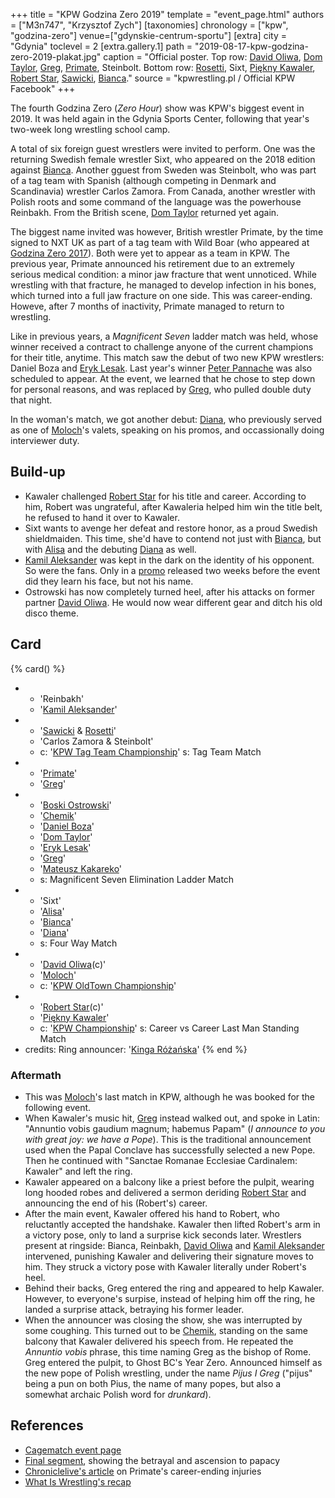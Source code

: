 +++
title = "KPW Godzina Zero 2019"
template = "event_page.html"
authors = ["M3n747", "Krzysztof Zych"]
[taxonomies]
chronology = ["kpw", "godzina-zero"]
venue=["gdynskie-centrum-sportu"]
[extra]
city = "Gdynia"
toclevel = 2
[extra.gallery.1]
path = "2019-08-17-kpw-godzina-zero-2019-plakat.jpg"
caption = "Official poster. Top row: [David Oliwa](@/w/david-oliwa.md), [Dom Taylor](@/w/dom-taylor.md), [Greg](@/w/greg.md), [Primate](@/w/primate.md), Steinbolt. Bottom row: [Rosetti](@/w/rosetti.md), Sixt, [Piękny Kawaler](@/w/piekny-kawaler.md), [Robert Star](@/w/robert-star.md), [Sawicki](@/w/sawicki.md), [Bianca](@/w/bianca.md)."
source = "kpwrestling.pl / Official KPW Facebook"
+++

The fourth Godzina Zero (_Zero Hour_) show was KPW's biggest event in 2019. It was held again in the Gdynia Sports Center, following that year's two-week long wrestling school camp.

A total of six foreign guest wrestlers were invited to perform. One was the returning Swedish female wrestler Sixt, who appeared on the 2018 edition against [Bianca](@/w/bianca.md). Another gguest from Sweden was Steinbolt, who was part of a tag team with Spanish (although competing in Denmark and Scandinavia) wrestler Carlos Zamora. From Canada, another wrestler with Polish roots and some command of the language was the powerhouse Reinbakh. From the British scene, [Dom Taylor](@/w/dom-taylor.md) returned yet again.

The biggest name invited was however, British wrestler Primate, by the time signed to NXT UK as part of a tag team with Wild Boar (who appeared at [Godzina Zero 2017](@/e/kpw/2017-08-12-kpw-godzina-zero-2017.md)). Both were yet to appear as a team in KPW. The previous year, Primate announced his retirement due to an extremely serious medical condition: a minor jaw fracture that went unnoticed. While wrestling with that fracture, he managed to develop infection in his bones, which turned into a full jaw fracture on one side. This was career-ending. Howeve, after 7 months of inactivity, Primate managed to return to wrestling.

Like in previous years, a _Magnificent Seven_ ladder match was held, whose winner received a contract to challenge anyone of the current champions for their title, anytime. This match saw the debut of two new KPW wrestlers: Daniel Boza and [Eryk Lesak](@/w/eryk-lesak.md). Last year's winner [Peter Pannache](@/w/peter-pannache.md) was also scheduled to appear. At the event, we learned that he chose to step down for personal reasons, and was replaced by [Greg](@/w/greg.md), who pulled double duty that night.

In the woman's match, we got another debut: [Diana](@/w/diana-strong.md), who previously served as one of [Moloch](@/w/moloch.md)'s valets, speaking on his promos, and occassionally doing interviewer duty.

## Build-up

* Kawaler challenged [Robert Star](@/w/robert-star.md) for his title and career. According to him, Robert was ungrateful, after Kawaleria helped him win the title belt, he refused to hand it over to Kawaler.
* Sixt wants to avenge her defeat and restore honor, as a proud Swedish shieldmaiden. This time, she'd have to contend not just with [Bianca](@/w/bianca.md), but with [Alisa](@/w/alisa.md) and the debuting [Diana](@/w/diana-strong.md) as well.
* [Kamil Aleksander](@/w/kamil-aleksander.md) was kept in the dark on the identity of his opponent. So were the fans. Only in a [promo](https://www.youtube.com/watch?v=A2EgpkNPn04) released two weeks before the event did they learn his face, but not his name.
* Ostrowski has now completely turned heel, after his attacks on former partner [David Oliwa](@/w/david-oliwa.md). He would now wear different gear and ditch his old disco theme.

## Card

{% card() %}
- - 'Reinbakh'
  - '[Kamil Aleksander](@/w/kamil-aleksander.md)'
- - '[Sawicki](@/w/sawicki.md) & [Rosetti](@/w/rosetti.md)'
  - 'Carlos Zamora & Steinbolt'
  - c: '[KPW Tag Team Championship](@/c/kpw-tag-team-championship.md)'
    s: Tag Team Match
- - '[Primate](@/w/primate.md)'
  - '[Greg](@/w/greg.md)'
- - '[Boski Ostrowski](@/w/ostrowski.md)'
  - '[Chemik](@/w/chemik.md)'
  - '[Daniel Boza](@/w/mutant.md)'
  - '[Dom Taylor](@/w/dom-taylor.md)'
  - '[Eryk Lesak](@/w/eryk-lesak.md)'
  - '[Greg](@/w/greg.md)'
  - '[Mateusz Kakareko](@/w/mateusz-kakareko.md)'
  - s: Magnificent Seven Elimination Ladder Match
- - 'Sixt'
  - '[Alisa](@/w/alisa.md)'
  - '[Bianca](@/w/bianca.md)'
  - '[Diana](@/w/diana-strong.md)'
  - s: Four Way Match
- - '[David Oliwa](@/w/david-oliwa.md)(c)'
  - '[Moloch](@/w/moloch.md)'
  - c: '[KPW OldTown Championship](@/c/kpw-old-town-championship.md)'
- - '[Robert Star](@/w/robert-star.md)(c)'
  - '[Piękny Kawaler](@/w/piekny-kawaler.md)'
  - c: '[KPW Championship](@/c/kpw-championship.md)'
    s: Career vs Career Last Man Standing Match
- credits:
    Ring announcer: '[Kinga Różańska](@/w/kinga-miotke.md)'
{% end %}

### Aftermath

* This was [Moloch](@/w/moloch.md)'s last match in KPW, although he was booked for the following event.
* When Kawaler's music hit, [Greg](@/w/greg.md) instead walked out, and spoke in Latin: "Annuntio vobis gaudium magnum; habemus Papam" (_I announce to you with great joy: we have a Pope_). This is the traditional announcement used when the Papal Conclave has successfully selected a new Pope. Then he continued with "Sanctae Romanae Ecclesiae Cardinalem: Kawaler" and left the ring.
* Kawaler appeared on a balcony like a priest before the pulpit, wearing long hooded robes and delivered a sermon deriding [Robert Star](@/w/robert-star.md) and announcing the end of his (Robert's) career.
* After the main event, Kawaler offered his hand to Robert, who reluctantly accepted the handshake. Kawaler then lifted Robert's arm in a victory pose, only to land a surprise kick seconds later. Wrestlers present at ringside: Bianca, Reinbakh, [David Oliwa](@/w/david-oliwa.md) and [Kamil Aleksander](@/w/kamil-aleksander.md) intervened, punishing Kawaler and delivering their signature moves to him. They struck a victory pose with Kawaler literally under Robert's heel.
* Behind their backs, Greg entered the ring and appeared to help Kawaler. However, to everyone's surpise, instead of helping him off the ring, he landed a surprise attack, betraying his former leader.
* When the announcer was closing the show, she was interrupted by some coughing. This turned out to be [Chemik](@/w/chemik.md), standing on the same balcony that Kawaler delivered his speech from. He repeated the _Annuntio vobis_ phrase, this time naming Greg as the bishop of Rome. Greg entered the pulpit, to Ghost BC's Year Zero. Announced himself as the new pope of Polish wrestling, under the name _Pijus I Greg_ ("pijus" being a pun on both Pius, the name of many popes, but also a somewhat archaic Polish word for _drunkard_).

## References

* [Cagematch event page](https://www.cagematch.net/?id=1&nr=247707)
* [Final segment](https://www.youtube.com/watch?v=D3v7UD5DE_E), showing the betrayal and ascension to papacy
* [Chroniclelive's article](https://www.chroniclelive.co.uk/news/north-east-news/newcastle-wrestling-hero-forced-retire-14481374) on Primate's career-ending injuries
* [What Is Wrestling's recap](https://www.youtube.com/watch?v=NvaTm0_0YdA)
